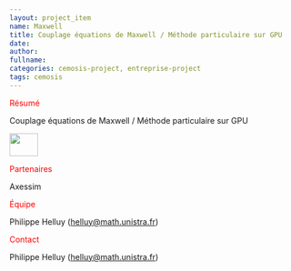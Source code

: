 ```yaml
---
layout: project_item
name: Maxwell
title: Couplage équations de Maxwell / Méthode particulaire sur GPU
date: 
author: 
fullname: 
categories: cemosis-project, entreprise-project
tags: cemosis
---
```


<p style="color:red">Résumé</p>

Couplage équations de Maxwell / Méthode particulaire sur GPU

<img src="/_posts/img/project/diode-axessim.png" height="40vh" width="50vw">

<p style="color:red">Partenaires</p> 

Axessim

<p style="color:red">Équipe</p>

Philippe Helluy (helluy@math.unistra.fr)

<p style="color:red">Contact</p> 

Philippe Helluy (helluy@math.unistra.fr)